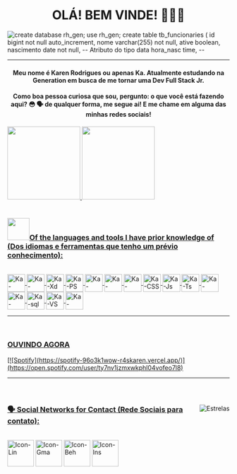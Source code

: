  
<h1 align="center"> OLÁ! BEM VINDE! 👩🏽‍💻</h1>
 
![create database rh_gen; use rh_gen; create table tb_funcionaries ( id bigint not null auto_increment, nome varchar(255) not null, ative boolean, nascimento date not null, -- Atributo do tipo data hora_nasc time, -- ](https://user-images.githubusercontent.com/86742652/134815220-d011e7c5-3044-4fb9-b70f-4e978b50d221.png) <p>
 
 
<!--
**r4skaren/r4skaren** is a ✨ _special_ ✨ repository because its `README.md` (this file) appears on your GitHub profile
--->
 <hr size="2">
 <div>
 <h4 align="center">Meu nome é Karen Rodrigues ou apenas Ka. Atualmente estudando na Generation em busca de me tornar uma Dev Full Stack Jr.
 <h4 align="center">Como boa pessoa curiosa que sou, pergunto: o que você está fazendo aqui? 😳
  🗣 de qualquer forma, me segue ai! E me chame em alguma das minhas redes sociais! 
  
 </div>
 <div>
  
  <a href="https://github.com/r4skaren">
<img height="165em" src="https://github-readme-stats.vercel.app/api/top-langs/?username=r4skaren&layout=compact&langs_count=7&theme=dark"/> 
<img height="165em" src="https://github-readme-stats.vercel.app/api?username=r4skaren&show_icons=true&theme=dark&include_all_commits=true&count_private=true"/>
<br>
</div>
 
  <h1></h1>
<div style="display: inline_block">
<h3 align="left"><img src="https://media.giphy.com/media/VgCDAzcKvsR6OM0uWg/giphy.gif" width="50">Of the languages and tools I have prior knowledge of
(Dos idiomas e ferramentas que tenho um prévio conhecimento):</h3>
 <br>
  <img align="center" alt="Ka-Figma" height="40" width="40" src="https://img.icons8.com/windows/32/000000/figma.png">
  <img align="center" alt="Ka-Illustrator" height="40" width="40" src="https://img.icons8.com/wired/64/000000/adobe-illustrator.png">
  <img align="center" alt="Ka-Xd" height="40" width="40" src="https://img.icons8.com/wired/64/000000/adobe-xd.png">
  <img align="center" alt="Ka-PS" height="40" width="40" src="https://img.icons8.com/wired/64/000000/adobe-photoshop.png">
  <img align="center" alt="Ka-Canva" height="40" width="40" src="https://img.icons8.com/wired/64/000000/canva-app.png">
  <img align="center" alt="Ka-Bootstrap" height="40" width="40" src="https://img.icons8.com/color/48/000000/bootstrap.png">
  <img align="center" alt="Ka-HTML" height="40" width="40" src="https://img.icons8.com/external-flatart-icons-outline-flatarticons/64/000000/external-html-programming-and-coding-flatart-icons-outline-flatarticons-1.png">
  <img align="center" alt="Ka-CSS" height="40" width="40" src="https://img.icons8.com/external-flatart-icons-outline-flatarticons/64/000000/external-css-programming-and-coding-flatart-icons-outline-flatarticons-1.png">
  <img align="center" alt="Ka-Js" height="40" width="40" src="https://img.icons8.com/external-flatart-icons-outline-flatarticons/64/000000/external-js-file-programming-and-coding-flatart-icons-outline-flatarticons.png">
  <img align="center" alt="Ka-Ts" height="40" width="40" src="https://img.icons8.com/windows/32/000000/typescript.png">
 <img align="center" alt="Ka-Java" height="40" width="40" src="https://img.icons8.com/ios-filled/50/000000/java-coffee-cup-logo--v1.png">
 <img align="center" alt="Ka-Mysql" height="40" width="40" src="https://img.icons8.com/ios-filled/50/000000/mysql-logo.png">
  <img align="center" alt="Ka-sql" height="40" width="40" src="https://img.icons8.com/ios/50/000000/sql.png">
 <img align="center" alt="Ka-VS" height="40" width="40" src="https://img.icons8.com/ios/50/000000/visual-studio-logo.png">
 <img align="center" alt="Ka-Spring" height="40" width="40" src="https://cdn.jsdelivr.net/gh/devicons/devicon/icons/spring/spring-plain.svg"/>
 <br>
 
 ----
<br>
 <h3 align="left">OUVINDO AGORA</h3>
 [![Spotify](https://spotify-96o3k1wow-r4skaren.vercel.app/)](https://open.spotify.com/user/ty7nv1jzmxwkphl04vofeo7l8)
 
 ----
<br>
<div>
  <img align="right" alt="Estrelas" src="https://belezablackpower.files.wordpress.com/2017/02/tumblr_oitwz7a5vn1ue248wo4_400.gif?w=376&h=156">
</div>
 
  ##
 
<div> 
 
 <h3 align="left">🗣 Social Networks for Contact (Rede Sociais para contato):</h3>
 
 <br>
  <a href="https://www.linkedin.com/in/karen-r-o" target="_blank"> <img align="center" alt="Icon-Lin" height="60" width="60" src="https://cdn-icons-png.flaticon.com/512/216/216570.png"target="_blank"></a>
 <a href = "mailto:karenrodrigues20120@gmail.com"><img align="center" alt="Icon-Gma" height="60" width="60" src="https://cdn-icons-png.flaticon.com/512/304/304082.png" target="_blank"></a>
  <a href="https://www.behance.net/r_skaren" target="_blank"> <img align="center" alt="Icon-Beh" height="60" width="60" src="https://cdn-icons-png.flaticon.com/512/216/216558.png"target="_blank"></a>
  <a href="https://instagram.com/r_skaren" target="_blank"><img align="center" alt="Icon-Ins" height="60" width="60" src="https://cdn-icons-png.flaticon.com/512/216/216568.png" target="_blank"></a>
  
 
</div>
